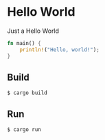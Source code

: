 # Hello World

Just a Hello World

```rust
fn main() {
    println!("Hello, world!");
}
```

## Build

```shell
$ cargo build
```

## Run

```shell
$ cargo run
```